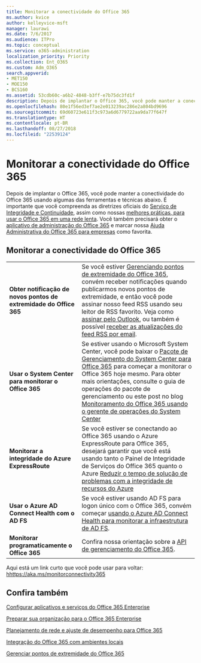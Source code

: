 ```yaml
---
title: Monitorar a conectividade do Office 365
ms.author: kvice
author: kelleyvice-msft
manager: laurawi
ms.date: 7/6/2017
ms.audience: ITPro
ms.topic: conceptual
ms.service: o365-administration
localization_priority: Priority
ms.collection: Ent_O365
ms.custom: Adm_O365
search.appverid:
- MET150
- MOE150
- BCS160
ms.assetid: 53cdb60c-a6b2-4848-b3ff-e7b75dc3fd1f
description: Depois de implantar o Office 365, você pode manter a conectividade do Office 365 usando algumas das ferramentas e técnicas abaixo. É importante que você compreenda as diretrizes oficiais do Serviço de Integridade e Continuidade, assim como nossas melhores práticas, para usar o Office 365 em uma rede lenta. Você também precisará obter o aplicativo de administração do Office 365 e marcar nossa Ajuda Administrativa do Office 365 para empresas como favorita.
ms.openlocfilehash: 80e1f56ed3ef7ae2e013239ac286e2a804bd9696
ms.sourcegitcommit: 69d60723e611f3c973a6d6779722aa9da77f647f
ms.translationtype: HT
ms.contentlocale: pt-BR
ms.lasthandoff: 08/27/2018
ms.locfileid: "22539124"
---
```

# <a name="monitor-office-365-connectivity"></a>Monitorar a conectividade do Office 365

Depois de implantar o Office 365, você pode manter a conectividade do Office 365 usando algumas das ferramentas e técnicas abaixo. É importante que você compreenda as diretrizes oficiais do [Serviço de Integridade e Continuidade](https://technet.microsoft.com/library/office-365-service-health.aspx), assim como nossas [melhores práticas, para usar o Office 365 em uma rede lenta](https://support.office.com/article/fd16c8d2-4799-4c39-8fd7-045f06640166). Você também precisará obter o [aplicativo de administração do Office 365](https://blogs.office.com/2015/03/13/administer-on-the-go-with-the-updated-office-365-admin-app/) e marcar nossa [Ajuda Administrativa do Office 365 para empresas](https://support.office.com/article/17d3ff3f-3601-466e-b5a1-482b31cfb791) como favorita.
  
## <a name="monitoring-office-365-connectivity"></a>Monitorar a conectividade do Office 365

|||
|:-----|:-----|
|**Obter notificação de novos pontos de extremidade do Office 365** <br/> |Se você estiver [Gerenciando pontos de extremidade do Office 365](https://support.office.com/article/99cab9d4-ef59-4207-9f2b-3728eb46bf9a), convém receber notificações quando publicarmos novos pontos de extremidade, e então você pode assinar nosso feed RSS usando seu leitor de RSS favorito. Veja como [assinar pelo Outlook](https://go.microsoft.com/fwlink/p/?LinkId=532416), ou também é possível [receber as atualizações do feed RSS por email](https://go.microsoft.com/fwlink/p/?LinkId=532417).  <br/> |
|**Usar o System Center para monitorar o Office 365** <br/> |Se estiver usando o Microsoft System Center, você pode baixar o [Pacote de Gerenciamento do System Center para Office 365](https://www.microsoft.com/download/details.aspx?id=43708) para começar a monitorar o Office 365 hoje mesmo. Para obter mais orientações, consulte o guia de operações do pacote de gerenciamento ou este post no blog [Monitoramento do Office 365 usando o gerente de operações do System Center](https://blogs.msdn.com/b/mvpawardprogram/archive/2015/07/08/office365-monitoring-using-system-centre-operations-manager.aspx) <br/> |
|**Monitorar a integridade do Azure ExpressRoute** <br/> |Se você estiver se conectando ao Office 365 usando o Azure ExpressRoute para Office 365, desejará garantir que você está usando tanto o Painel de Integridade de Serviços do Office 365 quanto o Azure [Reduzir o tempo de solução de problemas com a integridade de recursos do Azure](https://azure.microsoft.com/blog/reduce-troubleshooting-time-with-azure-resource-health/)  <br/> |
|**Usar o Azure AD Connect Health com o AD FS** <br/> |Se você estiver usando AD FS para logon único com o Office 365, convém começar [usando o Azure AD Connect Health para monitorar a infraestrutura de AD FS](https://azure.microsoft.com/documentation/articles/active-directory-aadconnect-health-adfs/).  <br/> |
|**Monitorar programaticamente o Office 365** <br/> |Confira nossa orientação sobre a [API de gerenciamento do Office 365](https://msdn.microsoft.com/library/jj984343%28v=office.15%29.aspx).  <br/> |

Aqui está um link curto que você pode usar para voltar: [hhttps://aka.ms/monitorconnectivity365](https://aka.ms/monitorconnectivity365)
  
## <a name="see-also"></a>Confira também

[Configurar aplicativos e serviços do Office 365 Enterprise](configure-services-and-applications.md)
  
[Preparar sua organização para o Office 365 Enterprise](get-your-organization-ready-for-office-365.md)

  
[Planejamento de rede e ajuste de desempenho para Office 365](network-planning-and-performance.md)
  
[Integração do Office 365 com ambientes locais](office-365-integration.md)
  
[Gerenciar pontos de extremidade do Office 365](https://support.office.com/article/99cab9d4-ef59-4207-9f2b-3728eb46bf9a)
